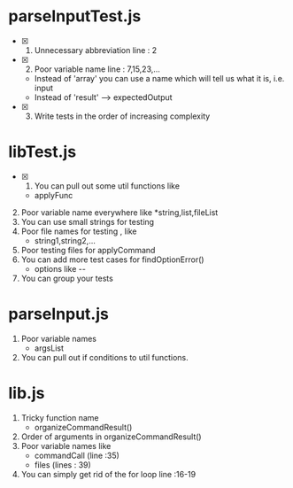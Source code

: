 # parseInputTest.js

- [x] 1. Unnecessary abbreviation
       line : 2
- [x] 2. Poor variable name
    line : 7,15,23,...
    * Instead of 'array' you can use a name which will tell us what it is, i.e. input
    * Instead of 'result' --> expectedOutput
- [x] 3. Write tests in the order of increasing complexity

# libTest.js

- [x] 1. You can pull out some util functions like 
    * applyFunc
2. Poor variable name everywhere like
    *string,list,fileList
3. You can use small strings for testing
4. Poor file names for testing , like
    * string1,string2,...
5. Poor testing files for applyCommand
6. You can add more test cases for findOptionError()
    * options like --
7. You can group your tests

# parseInput.js

1. Poor variable names
    * argsList
2. You can pull out if conditions to util functions.

# lib.js

1. Tricky function name
    * organizeCommandResult()
2. Order of arguments in organizeCommandResult()
3. Poor variable names like 
    * commandCall (line :35)
    * files (lines : 39)
4. You can simply get rid of the for loop
    line :16-19